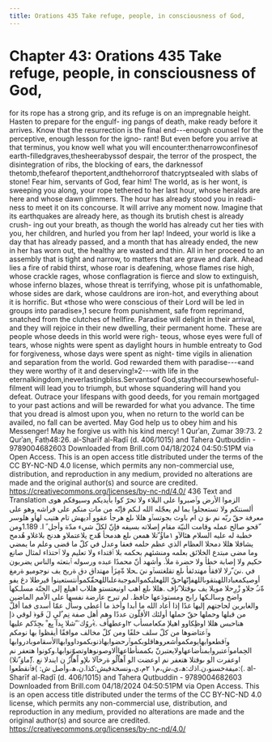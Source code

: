 ```yaml
---
title: Orations 435 Take refuge, people, in consciousness of God,
---
```

# Chapter 43: Orations 435 Take refuge, people, in consciousness of God,
for its rope has a strong grip, and its refuge is on an impregnable
height. Hasten to prepare for the engulf- ing pangs of death, make ready
before it arrives. Know that the resurrection is the final end---enough
counsel for the perceptive, enough lesson for the igno- rant! But even
before you arrive at that terminus, you know well what you will
encounter:thenarrowconfinesof earth-filledgraves,thesheerabyssof
despair, the terror of the prospect, the disintegration of ribs, the
blocking of ears, the darknessof thetomb,thefearof
theportent,andthehorrorof thatcryptsealed with slabs of stone! Fear him,
servants of God, fear him! The world, as is her wont, is sweeping you
along, your rope tethered to her last hour, whose heralds are here and
whose dawn glimmers. The hour has already stood you in readi- ness to
meet it on its concourse. It will arrive any moment now. Imagine that
its earthquakes are already here, as though its brutish chest is already
crush- ing out your breath, as though the world has already cut her ties
with you, her children, and hurled you from her lap! Indeed, your world
is like a day that has already passed, and a month that has already
ended, the new in her has worn out, the healthy are wasted and thin. All
in her proceed to an assembly that is tight and narrow, to matters that
are grave and dark. Ahead lies a fire of rabid thirst, whose roar is
deafening, whose flames rise high, whose crackle rages, whose
conflagration is fierce and slow to extinguish, whose inferno blazes,
whose threat is terrifying, whose pit is unfathomable, whose sides are
dark, whose cauldrons are iron-hot, and everything about it is horrific.
But «those who were conscious of their Lord will be led in groups into
paradise»,1 secure from punishment, safe from reprimand, snatched from
the clutches of hellfire. Paradise will delight in their arrival, and
they will rejoice in their new dwelling, their permanent home. These are
people whose deeds in this world were righ- teous, whose eyes were full
of tears, whose nights were spent as daylight hours in humble entreaty
to God for forgiveness, whose days were spent as night- time vigils in
alienation and separation from the world. God rewarded them with
paradise---«and they were worthy of it and deserving!»2---with life in
the eternalkingdom,ineverlastingbliss.Servantsof
God,staythecoursewhoseful- filment will lead you to triumph, but whose
squandering will hand you defeat. Outrace your lifespans with good
deeds, for you remain mortgaged to your past actions and will be
rewarded for what you advance. The time that you dread is almost upon
you, when no return to the world can be availed, no fall can be averted.
May God help us to obey him and his Messenger! May he forgive us with
his kind mercy! 1 Qurʾan, Zumar 39:73. 2 Qurʾan, Fatḥ48:26. al-Sharīf
al-Raḍī (d. 406/1015) and Tahera Qutbuddin - 9789004682603 Downloaded
from Brill.com 04/18/2024 04:50:51PM via Open Access. This is an open
access title distributed under the terms of the CC BY-NC-ND 4.0 license,
which permits any non-commercial use, distribution, and reproduction in
any medium, provided no alterations are made and the original author(s)
and source are credited.
https://creativecommons.org/licenses/by-nc-nd/4.0/ 436 Text and
Translation الزموا الأرض وٱصبروا على البلاء ولا تحرّ كوا بأيديكم وسيوفكم
هوى ألسنتكم ولا تستعجلوا بما لم يعجّله الله لـكم فإنّه من مات منكم على
فراشه وهو على معرفة حقّ ربّه نم ىوَ ن ام باوث بجوتسٱو هللا ىلع هرجأ عقوو
اًديهش تام هتيب لهأو هلوسر ّقحو صالح عمله وقامت النيّة مقام إصلاته بسيفه
فإنّ لكلّ شيء مدّة وأجل ً ا. 1.189ومن خطبة له عليه السلام هئالآو ١ماؤُ ّتلا
همعن ىلع هدمحأ هّدج يلاعتملاو هدنج بلاغلاو هُدمح يشافلا هللا دمحلا العظام
الذي عظم حلمه فعفا وعدل في كلّ ما قضى وعلم ما يمضي وما مضى مبتدع الخلائق
بعلمه ومنشئهم بحكمه بلا ٱقتداء ولا تعليم ولا ٱحتذاء لمثال صانع حكيم ولا
إصابة خطأ ولا حضرة ملأ. وأشهد أنّ محمدًا عبده ورسوله ٱبتعثه والناس يضربون
في .نيَ ّرلا لافقأ مهتدئفأ ىلع تقلغتسٱو نيَ ـحلا ةّمِزَأ مهتداق دق ةريح يف
نوجوميو ةرمغ أوصيكمعباداللهبتقوىاللهفإنّهاحقّ
اللهعليكموالموجبةعلىاللهحقّكموأنتستعينوا قيرطلا دغ يفو ةّنـُ جلاو زْرِحلا
مويلا يف ىوقتلا ّنإف .هللا ىلع اهب اونيعتستو هللاب اهيلع إلى الجنّة
مسلـكها واضح وسالـكها رابح ومستودَعها حافظ. لم تبرح عارضة نفسها على الأمم
الماضين والغابرين لحاجتهم إليها غدًا إذا أعاد الله ما أبدا وأخذ ما أعطى
وسأل عمّا أسدى فما أقلّ من قبلها وحملها حقّ حملها أولئك الأقلّون عددًا وهم
أهل صفة نِم ٌليِ لَ قَو﴿ لوقي ذإ هناحبس هللا اوظِكاوو اهيلإ مكعامسأب ٢اوعطهأف
.﴾ُروُك َ ّشلا يِداَ بِع ْ بجِدّكم عليها وٱعتاضوها من كلّ سلف خلفًا ومن كلّ مخالف
موافقًا أيقظوا بها نومكم
وٱقطعوابهايومكموأشعروهاقلوبكموٱرحضوابهاذنوبكموداووابهاالأسقاموبادروابها
الحِماموٱعتبروابمنأضاعهاولايعتبرنّ بكممنأطاعهاألاوصونوهاوتصوّنوابها.وكونوا
هتعفر نم اوعفرت الو ىوقتلا هتعفر نم اوعضت الو اًهاّلُو ةرخآلا ىلإو اًهاّزُ ن
ايندلا نع .⟨ّماوَ ّتلا⟩ :ميفةخسنو،ن.اذك:ھ،ي،ش،م١
٢م،ي،ونسخةفيش:كذا.ن،ھ،وأصل ش: ⟩فٱنقطعوا⟨. al-Sharīf al-Raḍī
(d. 406/1015) and Tahera Qutbuddin - 9789004682603 Downloaded from
Brill.com 04/18/2024 04:50:51PM via Open Access. This is an open access
title distributed under the terms of the CC BY-NC-ND 4.0 license, which
permits any non-commercial use, distribution, and reproduction in any
medium, provided no alterations are made and the original author(s) and
source are credited. https://creativecommons.org/licenses/by-nc-nd/4.0/